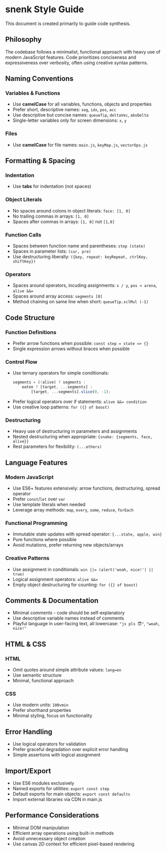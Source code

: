 # snenk Style Guide
This document is created primarily to guide code synthesis.

## Philosophy
The codebase follows a minimalist, functional approach with heavy use of modern JavaScript features. Code prioritizes conciseness and expressiveness over verbosity, often using creative syntax patterns.

## Naming Conventions

### Variables & Functions
- Use **camelCase** for all variables, functions, objects and properties
- Prefer short, descriptive names: `seg`, `idx`, `pos`, `acc`
- Use descriptive but concise names: `queueTip`, `deltaVec`, `absDelta`
- Single-letter variables only for screen dimensions: `x`, `y`

### Files
- Use **camelCase** for file names: `main.js`, `keyMap.js`, `vectorOps.js`

## Formatting & Spacing

### Indentation
- Use **tabs** for indentation (not spaces)

### Object Literals
- No spaces around colons in object literals: `face: [1, 0]`
- No trailing commas in arrays: `[1, 0]`
- Spaces after commas in arrays: `[1, 0]` not `[1,0]`

### Function Calls
- Spaces between function name and parentheses: `step (state)`
- Spaces in parameter lists: `(cur, pre)`
- Use destructuring liberally: `({key, repeat: keyRepeat, ctrlKey, shiftKey})`

### Operators
- Spaces around operators, incuding assignments: `x / y`, `pos < arena`, `alive &&=`
- Spaces around array access: `segments [0]`
- Method chaining on same line when short: `queueTip.sclMul (-1)`

## Code Structure

### Function Definitions
- Prefer arrow functions when possible: `const step = state => {}`
- Single expression arrows without braces when possible

### Control Flow
- Use ternary operators for simple conditionals:
  ```javascript
  segments = (!alive) ? segments :
      eaten ? [target, ...segments] :
          [target, ...segments].slice(0, -1);
  ```
- Prefer logical operators over if statements: `alive &&= condition`
- Use creative loop patterns: `for ({} of boost)`

### Destructuring
- Heavy use of destructuring in parameters and assignments
- Nested destructuring when appropriate: `{snake: {segments, face, alive}}`
- Rest parameters for flexibility: `(...others)`

## Language Features

### Modern JavaScript
- Use ES6+ features extensively: arrow functions, destructuring, spread operator
- Prefer `const`/`let` over `var`
- Use template literals when needed
- Leverage array methods: `map`, `every`, `some`, `reduce`, `forEach`

### Functional Programming
- Immutable state updates with spread operator: `{...state, apple, win}`
- Pure functions where possible
- Avoid mutations, prefer returning new objects/arrays

### Creative Patterns
- Use assignment in conditionals: `win ||= (alert('woah, nice!') || true)`
- Logical assignment operators: `alive &&=`
- Empty object destructuring for counting: `for ({} of boost)`

## Comments & Documentation
- Minimal comments - code should be self-explanatory
- Use descriptive variable names instead of comments
- Playful language in user-facing text, all lowercase: `"js pls 😇"`, `"woah, nice!"`

## HTML & CSS

### HTML
- Omit quotes around simple attribute values: `lang=en`
- Use semantic structure
- Minimal, functional approach

### CSS
- Use modern units: `100vmin`
- Prefer shorthand properties
- Minimal styling, focus on functionality

## Error Handling
- Use logical operators for validation
- Prefer graceful degradation over explicit error handling
- Simple assertions with logical assignment

## Import/Export
- Use ES6 modules exclusively
- Named exports for utilities: `export const step`
- Default exports for main objects: `export const defaults`
- Import external libraries via CDN in main.js

## Performance Considerations
- Minimal DOM manipulation
- Efficient array operations using built-in methods
- Avoid unnecessary object creation
- Use canvas 2D context for efficient pixel-based rendering
